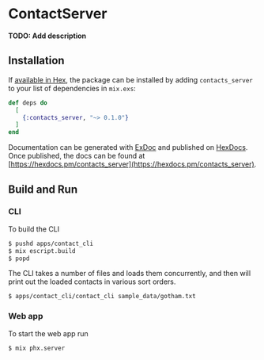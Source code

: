 # ContactServer

**TODO: Add description**

## Installation

If [available in Hex](https://hex.pm/docs/publish), the package can be installed
by adding `contacts_server` to your list of dependencies in `mix.exs`:

```elixir
def deps do
  [
    {:contacts_server, "~> 0.1.0"}
  ]
end
```

Documentation can be generated with [ExDoc](https://github.com/elixir-lang/ex_doc)
and published on [HexDocs](https://hexdocs.pm). Once published, the docs can
be found at [https://hexdocs.pm/contacts_server](https://hexdocs.pm/contacts_server).


## Build and Run

### CLI

To build the CLI
```bash
$ pushd apps/contact_cli
$ mix escript.build
$ popd
```

The CLI takes a number of files and loads them concurrently,
and then will print out the loaded contacts in various sort
orders.

```
$ apps/contact_cli/contact_cli sample_data/gotham.txt
```

### Web app

To start the web app run

```
$ mix phx.server
```
